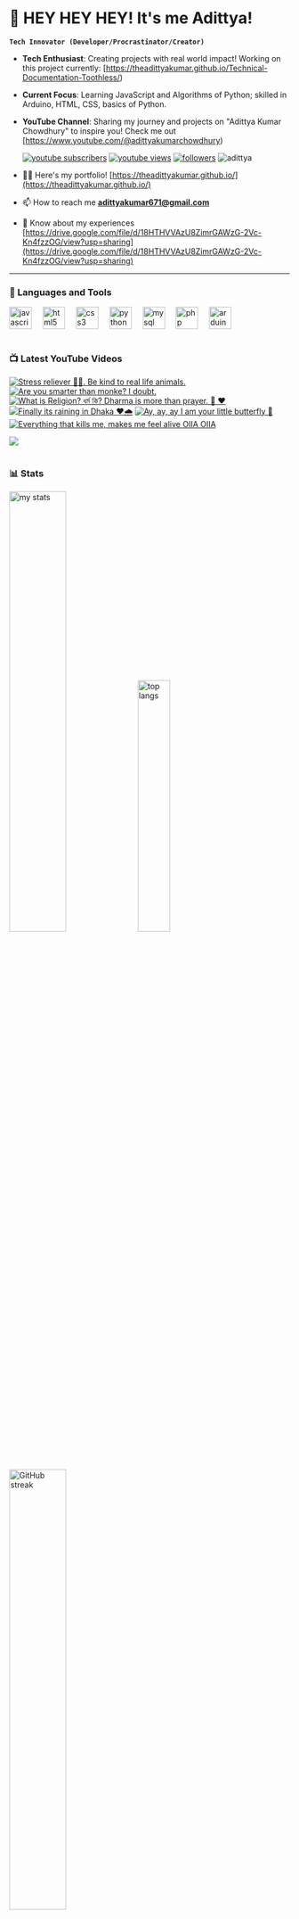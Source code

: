 # 👑 HEY HEY HEY! It's me Adittya!

**`Tech Innovator (Developer/Procrastinator/Creator)`**

- **Tech Enthusiast**: Creating projects with real world impact! Working on this project currently: [https://theadittyakumar.github.io/Technical-Documentation-Toothless/)
- **Current Focus**: Learning JavaScript and Algorithms of Python; skilled in Arduino, HTML, CSS, basics of Python.
- **YouTube Channel**: Sharing my journey and projects on "Adittya Kumar Chowdhury" to inspire you! Check me out [https://www.youtube.com/@adittyakumarchowdhury) 

   <p align="left">
      <a href="https://www.youtube.com/channel/UCu68HfYtlcXFI7kNhnSdspA?sub_confirmation=1">
         <img alt="youtube subscribers" title="Subscribe to my YouTube channel" src="https://custom-icon-badges.demolab.com/youtube/channel/subscribers/UCu68HfYtlcXFI7kNhnSdspA?color=%23E05D44&label=SUBSCRIBE&logo=video&logoColor=white&style=for-the-badge&labelColor=CE4630"/></a> 
      <a href="https://www.youtube.com/c/adittyakumarchowdhury">
         <img alt="youtube views" title="YouTube views" src="https://custom-icon-badges.demolab.com/youtube/channel/views/UCu68HfYtlcXFI7kNhnSdspA?color=%23E1AD0E&logo=eye&logoColor=white&style=for-the-badge&labelColor=C79600"/></a> 
      <a href="https://github.com/TheAdittyaKumar?tab=followers">
         <img alt="followers" title="Follow me on Github" src="https://custom-icon-badges.demolab.com/github/followers/TheAdittyaKumar?color=236ad3&labelColor=1155ba&style=for-the-badge&logo=person-add&label=Follow&logoColor=white"/></a>
      <img src="https://komarev.com/ghpvc/?username=TheAdittyaKumar&label=Profile%20views&color=0e75b6&style=flat" alt="adittya" />
   </p>


- 👨‍💻 Here's my portfolio! [https://theadittyakumar.github.io/](https://theadittyakumar.github.io/)

- 📫 How to reach me **adittyakumar671@gmail.com**

- 📄 Know about my experiences [https://drive.google.com/file/d/18HTHVVAzU8ZimrGAWzG-2Vc-Kn4fzzOG/view?usp=sharing](https://drive.google.com/file/d/18HTHVVAzU8ZimrGAWzG-2Vc-Kn4fzzOG/view?usp=sharing)

---

### 🧰 Languages and Tools

<div align="left">
  <img src="https://cdn.jsdelivr.net/gh/devicons/devicon/icons/javascript/javascript-original.svg" height="40" alt="javascript logo"  />
  <img width="12" />
  <img src="https://cdn.jsdelivr.net/gh/devicons/devicon/icons/html5/html5-original.svg" height="40" alt="html5 logo"  />
  <img width="12" />
  <img src="https://cdn.jsdelivr.net/gh/devicons/devicon/icons/css3/css3-original.svg" height="40" alt="css3 logo"  />
  <img width="12" />
  <img src="https://cdn.jsdelivr.net/gh/devicons/devicon/icons/python/python-original.svg" height="40" alt="python logo"  />
  <img width="12" />
  <img src="https://cdn.jsdelivr.net/gh/devicons/devicon/icons/mysql/mysql-original.svg" height="40" alt="mysql logo"  />
  <img width="12" />
  <img src="https://cdn.jsdelivr.net/gh/devicons/devicon/icons/php/php-original.svg" height="40" alt="php logo"  />
  <img width="12" />
  <img src="https://cdn.jsdelivr.net/gh/devicons/devicon/icons/arduino/arduino-original.svg" height="40" alt="arduino logo"  />
</div>


#

### 📺 Latest YouTube Videos

<!-- BEGIN YOUTUBE-CARDS -->
[![Stress reliever 😮‍💨. Be kind to real life animals.](https://ytcards.demolab.com/?id=EMP5FIXmPns&title=Stress+reliever+%F0%9F%98%AE%E2%80%8D%F0%9F%92%A8.+Be+kind+to+real+life+animals.&lang=en&timestamp=1744827357&background_color=%230d1117&title_color=%23ffffff&stats_color=%23dedede&max_title_lines=1&width=250&border_radius=5 "Stress reliever 😮‍💨. Be kind to real life animals.")](https://www.youtube.com/watch?v=EMP5FIXmPns)
[![Are you smarter than monke? I doubt.](https://ytcards.demolab.com/?id=y6a2S1YkxNU&title=Are+you+smarter+than+monke%3F+I+doubt.&lang=en&timestamp=1744817110&background_color=%230d1117&title_color=%23ffffff&stats_color=%23dedede&max_title_lines=1&width=250&border_radius=5 "Are you smarter than monke? I doubt.")](https://www.youtube.com/watch?v=y6a2S1YkxNU)
[![What is Religion? ধর্ম কি? Dharma is more than prayer. 🙏 ❤️](https://ytcards.demolab.com/?id=rky5lt2G8hA&title=What+is+Religion%3F+%E0%A6%A7%E0%A6%B0%E0%A7%8D%E0%A6%AE+%E0%A6%95%E0%A6%BF%3F+Dharma+is+more+than+prayer.+%F0%9F%99%8F+%E2%9D%A4%EF%B8%8F&lang=en&timestamp=1744807864&background_color=%230d1117&title_color=%23ffffff&stats_color=%23dedede&max_title_lines=1&width=250&border_radius=5 "What is Religion? ধর্ম কি? Dharma is more than prayer. 🙏 ❤️")](https://www.youtube.com/watch?v=rky5lt2G8hA)
[![Finally its raining in Dhaka ❤️🌧️](https://ytcards.demolab.com/?id=gAM7wTEZG6E&title=Finally+its+raining+in+Dhaka+%E2%9D%A4%EF%B8%8F%F0%9F%8C%A7%EF%B8%8F&lang=en&timestamp=1744797709&background_color=%230d1117&title_color=%23ffffff&stats_color=%23dedede&max_title_lines=1&width=250&border_radius=5 "Finally its raining in Dhaka ❤️🌧️")](https://www.youtube.com/watch?v=gAM7wTEZG6E)
[![Ay, ay, ay I am your little butterfly 🦋](https://ytcards.demolab.com/?id=eizMX0eE3SQ&title=Ay%2C+ay%2C+ay+I+am+your+little+butterfly+%F0%9F%A6%8B&lang=en&timestamp=1744793272&background_color=%230d1117&title_color=%23ffffff&stats_color=%23dedede&max_title_lines=1&width=250&border_radius=5 "Ay, ay, ay I am your little butterfly 🦋")](https://www.youtube.com/watch?v=eizMX0eE3SQ)
[![Everything that kills me, makes me feel alive OIIA OIIA](https://ytcards.demolab.com/?id=67HWglYGAZY&title=Everything+that+kills+me%2C+makes+me+feel+alive+OIIA+OIIA&lang=en&timestamp=1744788521&background_color=%230d1117&title_color=%23ffffff&stats_color=%23dedede&max_title_lines=1&width=250&border_radius=5 "Everything that kills me, makes me feel alive OIIA OIIA")](https://www.youtube.com/watch?v=67HWglYGAZY)
<!-- END YOUTUBE-CARDS -->

[<img src="https://custom-icon-badges.demolab.com/badge/-Subscribe%20For%20More-red?style=for-the-badge&logo=video&logoColor=white"/>](https://www.youtube.com/channel/UCu68HfYtlcXFI7kNhnSdspA?sub_confirmation=1)

#

### 📊 Stats

<div align="left">
  <img alt="my stats" width="45%" src="https://github-readme-stats.vercel.app/api?username=TheAdittyaKumar&show_icons=true&hide_border=true&theme=vision-friendly-dark" />
  <img alt="top langs" width="34%" src="https://github-readme-stats.vercel.app/api/top-langs/?username=TheAdittyaKumar&layout=compact&hide_border=true&theme=vision-friendly-dark" />
  <img alt="GitHub streak" width="45%" src="https://github-readme-streak-stats.herokuapp.com/?user=TheAdittyaKumar&theme=vision-friendly-dark&hide_border=true" />

</div>



<!-- ![GitHub Streak](https://streak-stats.demolab.com?user=TheAdittyaKumar&theme=swift&border_radius=4.5) -->
#

